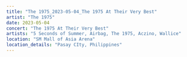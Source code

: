 ```yaml
---
title: "The 1975_2023-05-04_The 1975 At Their Very Best"
artist: "The 1975"
date: 2023-05-04
concert: "The 1975 At Their Very Best"
artists: "5 Seconds of Summer, Airbag, The 1975, Aczino, Wallice"
location: "SM Mall of Asia Arena"
location_details: "Pasay CIty, Philippines"
---
```

